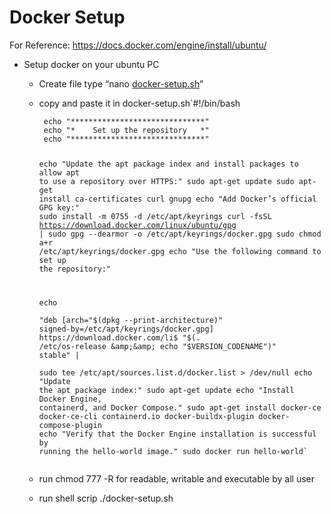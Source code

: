 <h1 id="docker-setup">Docker Setup</h1>
<p>For Reference: <a href="https://docs.docker.com/engine/install/ubuntu/">https://docs.docker.com/engine/install/ubuntu/</a></p>
<ul>
<li>Setup docker on your ubuntu PC
<ul>
<li>
<p>Create file type “nano  <a href="http://docker-setup.sh">docker-setup.sh</a>”</p>
</li>
<li>
<p>copy and paste it in docker-setup.sh`#!/bin/bash</p>
<pre><code> echo "******************************"
 echo "*    Set up the repository   *"
 echo "******************************"

 echo "Update the apt package index and install packages to allow apt to use a repository over HTTPS:"
 sudo apt-get update
 sudo apt-get install ca-certificates curl gnupg
 echo "Add Docker’s official GPG key:"
 sudo install -m 0755 -d /etc/apt/keyrings
 curl -fsSL https://download.docker.com/linux/ubuntu/gpg | sudo gpg --dearmor -o /etc/apt/keyrings/docker.gpg
 sudo chmod a+r /etc/apt/keyrings/docker.gpg
 echo "Use the following command to set up the repository:"

 echo \
    "deb [arch="$(dpkg --print-architecture)" signed-by=/etc/apt/keyrings/docker.gpg] https://download.docker.com/li$
    "$(. /etc/os-release &amp;&amp; echo "$VERSION_CODENAME")" stable" | \
    sudo tee /etc/apt/sources.list.d/docker.list &gt; /dev/null
 echo "Update the apt package index:"
 sudo apt-get update
 echo "Install Docker Engine, containerd, and Docker Compose."
 sudo apt-get install docker-ce docker-ce-cli containerd.io docker-buildx-plugin docker-compose-plugin
 echo "Verify that the Docker Engine installation is successful by running the hello-world image."
 sudo docker run hello-world`
</code></pre>
</li>
<li>
<p>run chmod 777 -R  for readable, writable and executable by all user</p>
</li>
<li>
<p>run shell scrip ./docker-setup.sh</p>
</li>
</ul>
</li>
</ul>

